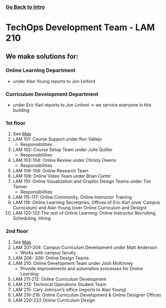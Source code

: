 ### [Go Back to Intro](../Introduction/intro.md)

# TechOps Development Team - LAM 210

## We make solutions for:
### Online Learning Department 
- under Alan Young reports to Jon Linford
### Curriculum Development Department 
- under Eric Karl reports to Jon Linford → we service everyone in this building
### 1st floor
1. See [Map](./LAM%201st%20floor%20infoGraphic.png)
3. LAM 101: Course Support under Ron Vallejo
    * Responsibilities
3. LAM 102: Course Setup Team under Julie Quilter
    * Responsibilities
3. LAM 103-104: Online Review under Christy Owens
    * Responsibilities
4. LAM 106-108: Online Research Team
5. LAM 109: Online Video Team under Brian Carter
6. LAM 110: Online Visualization and Graphic Design Teams under Tim Tanner
    * Responsibilities
1. LAM 115-117: Online Community, Online Instructor Training
2. LAM 118: Online Learning Secretaries, Offices of Eric Karl (over Campus Curriculum) and Alan Young (over Online Curriculum and Design)
2. LAM 120-122:The rest of Online Learning: Online Instructor Recruiting, Scheduling, Hiring 

### 2nd floor
1. See [Map](./LAM%202nd%20floor%20infoGraphic.png)
1. LAM 201-204: Campus Curriculum Development under Matt Anderson  
    * Works with campus faculty
2. LAM 206- 208: Online Design Teams
2. LAM 210: Online Development Team under Josh McKinney
    * Provide improvements and automation processes for Online Learning
3. LAM 211-212: Online Curriculum Development 
3. LAM 213: Technical Operations Student Team
4. LAM 215: Cary Johnson’s office (reports to Alan Young)
5. LAM 216-218: Online Curriculum Development & Online Designer Offices
6. LAM 220-222  Online Curriculum Design
